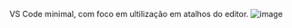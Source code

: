 VS Code minimal, com foco em ultilização em atalhos do editor.
![image](https://github.com/pedrocoronel/config-vscode/assets/117082302/97de2a48-2bbe-410d-8c27-10c721d91d14)
